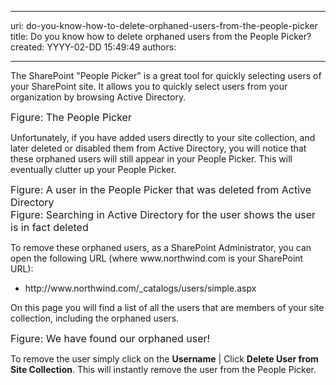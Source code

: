 

---
uri: do-you-know-how-to-delete-orphaned-users-from-the-people-picker
title: Do you know how to delete orphaned users from the People Picker?
created: YYYY-02-DD 15:49:49
authors:

---




<span class='intro'> The SharePoint &quot;People Picker&quot; is a great tool for quickly selecting users of your SharePoint site. It allows you to quickly select users from your organization by browsing Active Directory. </span>

<img class="ms-rteCustom-ImageArea" src="/PublishingImages/PeoplePicker.jpg" alt="" /><br>
<font size="-0" class="ms-rteCustom-FigureNormal">Figure&#58; The People Picker</font>
<p>Unfortunately, if you have added users directly to your site collection, and later deleted or disabled them from Active Directory, you will notice that these orphaned users will still appear in your People Picker. This will eventually clutter up your People Picker.</p>
<img class="ms-rteCustom-ImageArea" src="/PublishingImages/PeoplePicker-deleted.jpg" alt="" /><br>
<font size="-0" class="ms-rteCustom-FigureNormal">Figure&#58; A user in the People Picker that was deleted from Active Directory</font>
<img class="ms-rteCustom-ImageArea" src="/PublishingImages/PeoplePicker-searching.jpg" alt="" /><br>
<font size="-0" class="ms-rteCustom-FigureNormal">Figure&#58; Searching in Active Directory for the user shows the user is in fact deleted</font>
<p>To remove these orphaned users, as a SharePoint Administrator, you can open the following URL (where www.northwind.com is your SharePoint URL)&#58;</p>
<ul>
<li>http&#58;//www.northwind.com/_catalogs/users/simple.aspx </li>
</ul>
<p>On this page you will find a list of all the users that are members of your site collection, including the orphaned users. </p>
<img class="ms-rteCustom-ImageArea" src="/PublishingImages/PeoplePicker-found.jpg" alt="" /><br>
<font size="-0" class="ms-rteCustom-FigureNormal">Figure&#58; We have found our orphaned user!</font>
<p>To remove the user simply click on the <strong>Username</strong> | Click <strong>Delete User from Site Collection</strong>. This will instantly remove the user from the People Picker.</p>



